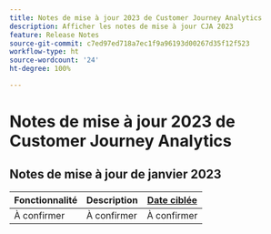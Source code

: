 ```yaml
---
title: Notes de mise à jour 2023 de Customer Journey Analytics
description: Afficher les notes de mise à jour CJA 2023
feature: Release Notes
source-git-commit: c7ed97ed718a7ec1f9a96193d00267d35f12f523
workflow-type: ht
source-wordcount: '24'
ht-degree: 100%

---
```


# Notes de mise à jour 2023 de Customer Journey Analytics

## Notes de mise à jour de janvier 2023

| Fonctionnalité | Description | [Date ciblée](/help/release-notes/releases.md) |
| ----------- | ---------- | ----- |
| À confirmer | À confirmer | À confirmer |